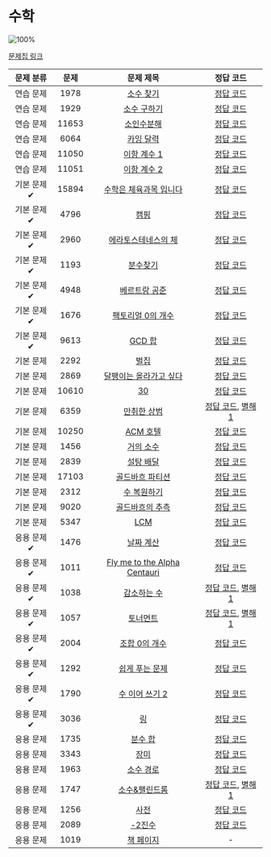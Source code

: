 # 수학

![100%](https://progress-bar.xyz/38/?scale=39&title=progress&width=500&color=babaca&suffix=/39)

[문제집 링크](https://www.acmicpc.net/workbook/view/8174)

| 문제 분류 | 문제 | 문제 제목 | 정답 코드 |
| :--: | :--: | :--: | :--: |
| 연습 문제 | 1978 | [소수 찾기](https://www.acmicpc.net/problem/1978) | [정답 코드](../0x12/solutions/1978.cpp) |
| 연습 문제 | 1929 | [소수 구하기](https://www.acmicpc.net/problem/1929) | [정답 코드](../0x12/solutions/1929.cpp) |
| 연습 문제 | 11653 | [소인수분해](https://www.acmicpc.net/problem/11653) | [정답 코드](../0x12/solutions/11653.cpp) |
| 연습 문제 | 6064 | [카잉 달력](https://www.acmicpc.net/problem/6064) | [정답 코드](../0x12/solutions/6064.cpp) |
| 연습 문제 | 11050 | [이항 계수 1](https://www.acmicpc.net/problem/11050) | [정답 코드](../0x12/solutions/11050.cpp) |
| 연습 문제 | 11051 | [이항 계수 2](https://www.acmicpc.net/problem/11051) | [정답 코드](../0x12/solutions/11051.cpp) |
| 기본 문제✔ | 15894 | [수학은 체육과목 입니다](https://www.acmicpc.net/problem/15894) | [정답 코드](../0x12/solutions/15894.cpp) |
| 기본 문제✔ | 4796 | [캠핑](https://www.acmicpc.net/problem/4796) | [정답 코드](../0x12/solutions/4796.cpp) |
| 기본 문제✔ | 2960 | [에라토스테네스의 체](https://www.acmicpc.net/problem/2960) | [정답 코드](../0x12/solutions/2960.cpp) |
| 기본 문제✔ | 1193 | [분수찾기](https://www.acmicpc.net/problem/1193) | [정답 코드](../0x12/solutions/1193.cpp) |
| 기본 문제✔ | 4948 | [베르트랑 공준](https://www.acmicpc.net/problem/4948) | [정답 코드](../0x12/solutions/4948.cpp) |
| 기본 문제✔ | 1676 | [팩토리얼 0의 개수](https://www.acmicpc.net/problem/1676) | [정답 코드](../0x12/solutions/1676.cpp) |
| 기본 문제✔ | 9613 | [GCD 합](https://www.acmicpc.net/problem/9613) | [정답 코드](../0x12/solutions/9613.cpp) |
| 기본 문제 | 2292 | [벌집](https://www.acmicpc.net/problem/2292) | [정답 코드](../0x12/solutions/2292.cpp) |
| 기본 문제 | 2869 | [달팽이는 올라가고 싶다](https://www.acmicpc.net/problem/2869) | [정답 코드](../0x12/solutions/2869.cpp) |
| 기본 문제 | 10610 | [30](https://www.acmicpc.net/problem/10610) | [정답 코드](../0x12/solutions/10610.cpp) |
| 기본 문제 | 6359 | [만취한 상범](https://www.acmicpc.net/problem/6359) | [정답 코드](../0x12/solutions/6359.cpp), [별해 1](../0x12/solutions/6359_1.cpp) |
| 기본 문제 | 10250 | [ACM 호텔](https://www.acmicpc.net/problem/10250) | [정답 코드](../0x12/solutions/10250.cpp) |
| 기본 문제 | 1456 | [거의 소수](https://www.acmicpc.net/problem/1456) | [정답 코드](../0x12/solutions/1456.cpp) |
| 기본 문제 | 2839 | [설탕 배달](https://www.acmicpc.net/problem/2839) | [정답 코드](../0x12/solutions/2839.cpp) |
| 기본 문제 | 17103 | [골드바흐 파티션](https://www.acmicpc.net/problem/17103) | [정답 코드](../0x12/solutions/17103.cpp) |
| 기본 문제 | 2312 | [수 복원하기](https://www.acmicpc.net/problem/2312) | [정답 코드](../0x12/solutions/2312.cpp) |
| 기본 문제 | 9020 | [골드바흐의 추측](https://www.acmicpc.net/problem/9020) | [정답 코드](../0x12/solutions/9020.cpp) |
| 기본 문제 | 5347 | [LCM](https://www.acmicpc.net/problem/5347) | [정답 코드](../0x12/solutions/5347.cpp) |
| 응용 문제✔ | 1476 | [날짜 계산](https://www.acmicpc.net/problem/1476) | [정답 코드](../0x12/solutions/1476.cpp) |
| 응용 문제✔ | 1011 | [Fly me to the Alpha Centauri](https://www.acmicpc.net/problem/1011) | [정답 코드](../0x12/solutions/1011.cpp) |
| 응용 문제✔ | 1038 | [감소하는 수](https://www.acmicpc.net/problem/1038) | [정답 코드](../0x12/solutions/1038.cpp), [별해 1](../0x12/solutions/1038_1.cpp) |
| 응용 문제✔ | 1057 | [토너먼트](https://www.acmicpc.net/problem/1057) | [정답 코드](../0x12/solutions/1057.cpp), [별해 1](../0x12/solutions/1057_1.cpp) |
| 응용 문제✔ | 2004 | [조합 0의 개수](https://www.acmicpc.net/problem/2004) | [정답 코드](../0x12/solutions/2004.cpp) |
| 응용 문제✔ | 1292 | [쉽게 푸는 문제](https://www.acmicpc.net/problem/1292) | [정답 코드](../0x12/solutions/1292.cpp) |
| 응용 문제✔ | 1790 | [수 이어 쓰기 2](https://www.acmicpc.net/problem/1790) | [정답 코드](../0x12/solutions/1790.cpp) |
| 응용 문제✔ | 3036 | [링](https://www.acmicpc.net/problem/3036) | [정답 코드](../0x12/solutions/3036.cpp) |
| 응용 문제 | 1735 | [분수 합](https://www.acmicpc.net/problem/1735) | [정답 코드](../0x12/solutions/1735.cpp) |
| 응용 문제 | 3343 | [장미](https://www.acmicpc.net/problem/3343) | [정답 코드](../0x12/solutions/3343.cpp) |
| 응용 문제 | 1963 | [소수 경로](https://www.acmicpc.net/problem/1963) | [정답 코드](../0x12/solutions/1963.cpp) |
| 응용 문제 | 1747 | [소수&amp;팰린드롬](https://www.acmicpc.net/problem/1747) | [정답 코드](../0x12/solutions/1747.cpp), [별해 1](../0x12/solutions/1747_1.cpp) |
| 응용 문제 | 1256 | [사전](https://www.acmicpc.net/problem/1256) | [정답 코드](../0x12/solutions/1256.cpp) |
| 응용 문제 | 2089 | [-2진수](https://www.acmicpc.net/problem/2089) | [정답 코드](../0x12/solutions/2089.cpp) |
| 응용 문제 | 1019 | [책 페이지](https://www.acmicpc.net/problem/1019) | - |
